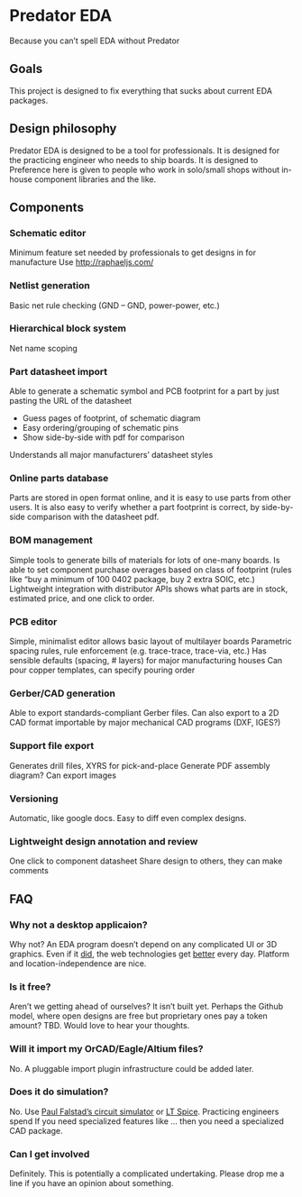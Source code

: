 # Predator EDA
Because you can’t spell EDA without Predator

## Goals

This project is designed to fix everything that sucks about current EDA packages. 

## Design philosophy

Predator EDA is designed to be a tool for professionals. It is designed for the practicing engineer who needs to ship boards. It is designed to 
Preference here is given to people who work in solo/small shops without in-house component libraries and the like.

## Components

### Schematic editor
Minimum feature set needed by professionals to get designs in for manufacture
Use http://raphaeljs.com/ 

### Netlist generation
Basic net rule checking (GND – GND, power-power, etc.)

### Hierarchical block system
Net name scoping

### Part datasheet import
Able to generate a schematic symbol and PCB footprint for a part by just pasting the URL of the datasheet
- Guess pages of footprint, of schematic diagram
- Easy ordering/grouping of schematic pins
- Show side-by-side with pdf for comparison

Understands all major manufacturers’ datasheet styles

### Online parts database
Parts are stored in open format online, and it is easy to use parts from other users. It is also easy to verify whether a part footprint is correct, by side-by-side comparison with the datasheet pdf.

### BOM management
Simple tools to generate bills of materials for lots of one-many boards. Is able to set component purchase overages based on class of footprint (rules like “buy a minimum of 100 0402 package, buy 2 extra SOIC, etc.)
Lightweight integration with distributor APIs shows what parts are in stock, estimated price, and one click to order. 

### PCB editor
Simple, minimalist editor allows basic layout of multilayer boards 
Parametric spacing rules, rule enforcement (e.g. trace-trace, trace-via, etc.)
Has sensible defaults (spacing, # layers) for major manufacturing houses
Can pour copper templates, can specify pouring order 

### Gerber/CAD generation
Able to export standards-compliant Gerber files. Can also export to a 2D CAD format importable by major mechanical CAD programs (DXF, IGES?)

### Support file export
Generates drill files, XYRS for pick-and-place 
Generate PDF assembly diagram?
Can export images

### Versioning
Automatic, like google docs. Easy to diff even complex designs. 

### Lightweight design annotation and review
One click to component datasheet
Share design to others, they can make comments 

## FAQ
### Why not a desktop applicaion?
Why not? An EDA program doesn’t depend on any complicated UI or 3D graphics. Even if it [did](http://en.wikipedia.org/wiki/WebGL), the web technologies get [better](http://www.chromeexperiments.com/globe) every day. Platform and location-independence are nice. 

### Is it free?
Aren’t we getting ahead of ourselves? It isn’t built yet. Perhaps the Github model, where open designs are free but proprietary ones pay a token amount? TBD. Would love to hear your thoughts.  

### Will it import my OrCAD/Eagle/Altium files?
No. A pluggable import plugin infrastructure could be added later. 

### Does it do simulation?
No. Use [Paul Falstad’s circuit simulator](http://www.falstad.com/circuit/) or [LT Spice](http://www.linear.com/designtools/software/). 
Practicing engineers spend 
If you need specialized features like … then you need a specialized CAD package. 

### Can I get involved
Definitely. This is potentially a complicated undertaking. Please drop me a line if you have an opinion about something. 

